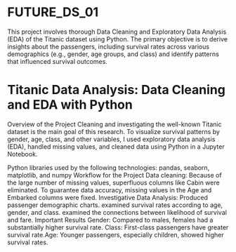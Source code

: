 # FUTURE_DS_01
This project involves thorough Data Cleaning and Exploratory Data Analysis (EDA) of the Titanic dataset using Python. The primary objective is to derive insights about the passengers, including survival rates across various demographics (e.g., gender, age groups, and class) and identify patterns that influenced survival outcomes.

# Titanic Data Analysis: Data Cleaning and EDA with Python
Overview of the Project Cleaning and investigating the well-known Titanic dataset is the main goal of this research. To visualize survival patterns by gender, age, class, and other variables, I used exploratory data analysis (EDA), handled missing values, and cleaned data using Python in a Jupyter Notebook.

Python libraries used by the following technologies: pandas, seaborn, matplotlib, and numpy Workflow for the Project Data cleaning: Because of the large number of missing values, superfluous columns like Cabin were eliminated. To guarantee data accuracy, missing values in the Age and Embarked columns were fixed. Investigative Data Analysis: Produced passenger demographic charts. examined survival rates according to age, gender, and class. examined the connections between likelihood of survival and fare. Important Results Gender: Compared to males, females had a substantially higher survival rate. Class: First-class passengers have greater survival rate.Age: Younger passengers, especially children, showed higher survival rates.

